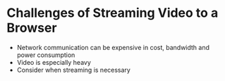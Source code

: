 # Challenges of Streaming Video to a Browser

- Network communication can be expensive in cost, bandwidth and power consumption
- Video is especially heavy
- Consider when streaming is necessary
